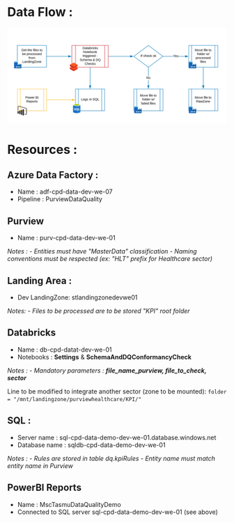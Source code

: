 # Data Flow :
![image.png](/.attachments/image-0a130ec8-8b34-49ae-b581-2f2c145a32b4.png)

# Resources : 
## Azure Data Factory : 
- Name : adf-cpd-data-dev-we-07
- Pipeline : PurviewDataQuality

## Purview 
- Name : purv-cpd-data-dev-we-01

_Notes :_
_- Entities must have "MasterData" classification_ 
_- Naming conventions must be respected (ex: "HLT" prefix for Healthcare sector)_

## Landing Area :
- Dev LandingZone: stlandingzonedevwe01

_Notes:_ 
_- Files to be processed are to be stored "KPI" root folder_

## Databricks
- Name : db-cpd-datat-dev-we-01
- Notebooks : **Settings** & **SchemaAndDQConformancyCheck**

_Notes :_ 
_- Mandatory parameters : **file_name_purview, file_to_check, sector**_

Line to be modified to integrate another sector (zone to be mounted):
`folder = "/mnt/landingzone/purviewhealthcare/KPI/"`

## SQL :
- Server name : sql-cpd-data-demo-dev-we-01.database.windows.net
- Database name : sqldb-cpd-data-demo-dev-we-01

_Notes :_
_- Rules are stored in table dq.kpiRules_
_- Entity name must match entity name in Purview_

## PowerBI Reports
- Name : MscTasmuDataQualityDemo
- Connected to SQL server sql-cpd-data-demo-dev-we-01 (see above)
